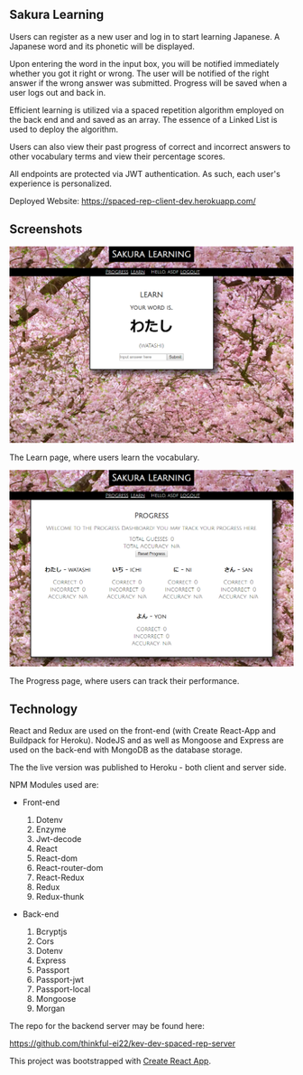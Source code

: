 
## Sakura Learning

Users can register as a new user and log in to start learning Japanese. A Japanese word and its phonetic will be displayed. 

Upon entering the word in the input box, you will be notified immediately whether you got it right or wrong. The user will be notified of the right answer if the wrong answer was submitted. Progress will be saved when a user logs out and back in.

 Efficient learning is utilized via a spaced repetition algorithm employed on the back end and and saved as an array. The essence of a Linked List is used to deploy the algorithm.

Users can also view their past progress of correct and incorrect answers to other vocabulary terms and view their percentage scores. 

All endpoints are protected via JWT authentication. As such, each user's experience is personalized.

Deployed Website: https://spaced-rep-client-dev.herokuapp.com/

## Screenshots

![Learn](./screenshots/learn.png)

The Learn page, where users learn the vocabulary.

![Progress](./screenshots/progress.png)

The Progress page, where users can track their performance.


## Technology
React and Redux are used on the front-end (with Create React-App and Buildpack for Heroku).
NodeJS and as well as Mongoose and Express are used on the back-end with MongoDB as the database storage. 

The the live version was published to Heroku - both client and server side.

NPM Modules used are:

  * Front-end
    1. Dotenv
    2. Enzyme
    3. Jwt-decode
    4. React
    5. React-dom
    6. React-router-dom
    7. React-Redux
    8. Redux
    9. Redux-thunk
    
  * Back-end
    1. Bcryptjs
    2. Cors
    3. Dotenv
    4. Express
    5. Passport
    6. Passport-jwt
    7. Passport-local
    8. Mongoose
    9. Morgan
    
The repo for the backend server may be found here:

https://github.com/thinkful-ei22/kev-dev-spaced-rep-server

This project was bootstrapped with [Create React App](https://github.com/facebookincubator/create-react-app).

